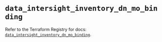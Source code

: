 # `data_intersight_inventory_dn_mo_binding`

Refer to the Terraform Registry for docs: [`data_intersight_inventory_dn_mo_binding`](https://registry.terraform.io/providers/ciscodevnet/intersight/1.0.71/docs/data-sources/inventory_dn_mo_binding).
